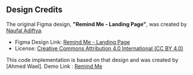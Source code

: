 ## Design Credits
The original Figma design, **"Remind Me - Landing Page"**, was created by [Naufal Adiftya](https://www.figma.com/@Naufaladfty).

- Figma Design Link: [Remind Me - Landing Page](https://www.figma.com/community/file/1029253733524328378/landing-page-remind-me-app)
- License: [Creative Commons Attribution 4.0 International (CC BY 4.0)](https://creativecommons.org/licenses/by/4.0/)

This code implementation is based on that design and was created by [Ahmed Wael].
Demo Link : [Remind Me](https://aw2520.github.io/remind-me/)
